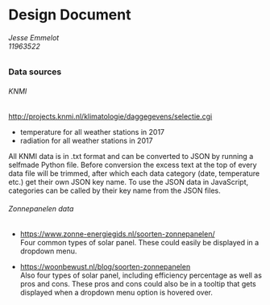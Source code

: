 # Design Document
###### Jesse Emmelot <br> 11963522

### Data sources
###### KNMI
http://projects.knmi.nl/klimatologie/daggegevens/selectie.cgi
- temperature for all weather stations in 2017
- radiation for all weather stations in 2017

All KNMI data is in .txt format and can be converted to JSON by running a selfmade Python file. Before conversion the excess text at the top of every data file will be trimmed, after which each data category (date, temperature etc.) get their own JSON key name. To use the JSON data in JavaScript, categories can be called by their key name from the JSON files.

###### Zonnepanelen data
- https://www.zonne-energiegids.nl/soorten-zonnepanelen/ <br> Four common types of solar panel. These could easily be displayed in a dropdown menu.

- https://woonbewust.nl/blog/soorten-zonnepanelen <br> Also four types of solar panel, including efficiency percentage as well as pros and cons. These pros and cons could also be in a tooltip that gets displayed when a dropdown menu option is hovered over.
